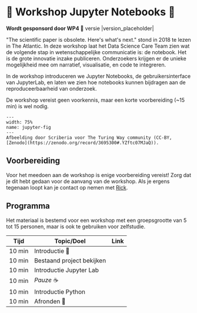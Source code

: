 # 👷 Workshop Jupyter Notebooks 👷

**Wordt gesponsord door WP4 🚀** versie |version_placeholder|

"The scientific paper is obsolete. Here's what's next." stond in 2018 te lezen in The Atlantic. In deze workshop laat 
het Data Science Care Team zien wat de volgende stap in wetenschappelijke communicatie is: de notebook. Het is de grote 
innovatie inzake publiceren. Onderzoekers krijgen er de unieke mogelijkheid mee om narratief, visualisatie, en code te 
integreren.

In de workshop introduceren we Jupyter Notebooks, de gebruikersinterface van JupyterLab, en laten we zien hoe notebooks 
kunnen bijdragen aan de reproduceerbaarheid van onderzoek.

De workshop vereist geen voorkennis, maar een korte voorbereiding (~15 min) is wel nodig.

```{figure} ./figures/jupyter.svg
---
width: 75%
name: jupyter-fig
---
Afbeelding door Scriberia voor The Turing Way community (CC-BY, 
[Zenodo](https://zenodo.org/record/3695300#.YZftc07MJaQ)).
```

## Voorbereiding

Voor het meedoen aan de workshop is enige voorbereiding vereist! Zorg dat je dit hebt gedaan voor de aanvang van de 
workshop. Als je ergens tegenaan loopt kan je contact op nemen met [Rick](mailto:r.deklerk@fontys.nl).

## Programma

Het materiaal is bestemd voor een workshop met een groepsgrootte van 5 tot 15 personen, maar is ook te gebruiken voor
zelfstudie.

| Tijd   | Topic/Doel                | Link |
|--------|---------------------------|------|
| 10 min | Introductie 👋            |      |
| 10 min | Bestaand project bekijken |      |
| 10 min | Introductie Jupyter Lab   |      |
| 10 min | *Pauze* ☕                 |      |
| 10 min | Introductie Python        |      |
| 10 min | Afronden 👋               |      |
